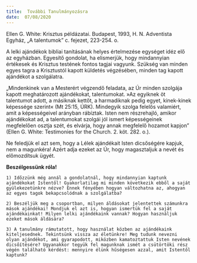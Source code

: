 ```yaml
---
title:  További Tanulmányozásra
date:  07/08/2020
---
```


Ellen G. White: Krisztus példázatai. Budapest, 1993, H. N. Adventista Egyház, „A talentumok” c. fejezet, 223-254. o. 

A lelki ajándékok bibliai tanításának helyes értelmezése egységet idéz elő az egyházban. Egyesítő gondolat, ha elismerjük, hogy mindannyian értékesek és Krisztus testének fontos tagjai vagyunk. Szükség van minden egyes tagra a Krisztustól kapott küldetés végzésében, minden tag kapott ajándékot a szolgálatra.

„Mindenkinek van a Mesterért végzendő feladata, az Úr minden szolgája kapott meghatározott ajándékokat, talentumokat. »Az egyiknek öt talentumot adott, a másiknak kettőt, a harmadiknak pedig egyet, kinek-kinek képessége szerint« (Mt 25:15, ÚRK). Mindegyik szolga felelős valamiért, amit a képességeivel arányban rábíztak. Isten nem részrehajló, amikor ajándékokat ad, a talentumokat szolgái jól ismert képességeinek megfelelően osztja szét, és elvárja, hogy annak megfelelő hozamot kapjon” (Ellen G. White: Testimonies for the Church. 2. köt. 282. o.).

Ne feledjük el azt sem, hogy a Lélek ajándékait Isten dicsőségére kapjuk, nem a magunkéra! Azért adja ezeket az Úr, hogy magasztaljuk a nevét és előmozdítsuk ügyét.

**Beszélgessünk róla!**

`1) Időzzünk még annál a gondolatnál, hogy mindannyian kaptunk ajándékokat Istentől! Gyakorlatilag mi minden következik ebből a saját gyülekezetünkre nézve? Ennek fényében hogyan változhatna az, ahogyan az egyes tagok bekapcsolódnak a szolgálatba?  `

`2) Beszéljük meg a csoportban, milyen áldásokat jelentettek számunkra mások ajándékai! Mondjuk el azt is, hogyan ismertük fel a saját ajándékainkat! Milyen lelki ajándékaink vannak? Hogyan használjuk ezeket mások áldására?`

`3) A tanulmány rámutatott, hogy használat közben az ajándékaink kiteljesednek. Tekintsünk vissza az életünkre! Meg tudunk nevezni olyan ajándékot, ami gyarapodott, miközben kamatoztattuk Isten nevének dicsőítésére? Ugyanakkor tegyük fel magunknak ismét a csütörtöki rész végén található kérdést: mennyire élünk hűségesen azzal, amit Istentől kaptunk?`